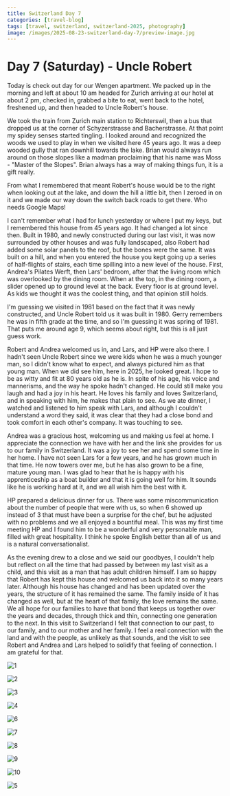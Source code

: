 ```yaml
---
title: Switzerland Day 7
categories: [travel-blog]
tags: [travel, switzerland, switzerland-2025, photography]
image: /images/2025-08-23-switzerland-day-7/preview-image.jpg
---
```


# Day 7 (Saturday) - Uncle Robert

Today is check out day for our Wengen apartment. We packed up in the morning and left at about 10 am headed for Zurich arriving at our hotel at about 2 pm, checked in, grabbed a bite to eat, went back to the hotel, freshened up, and then headed to Uncle Robert's house.

We took the train from Zurich main station to Richterswil, then a bus that dropped us at the corner of Schyzerstrasse and Bacherstrasse. At that point my spidey senses started tingling. I looked around and recognized the woods we used to play in when we visited here 45 years ago. It was a deep wooded gully that ran downhill towards the lake. Brian would always run around on those slopes like a madman proclaiming that his name was Moss - "Master of the Slopes". Brian always has a way of making things fun, it is a gift really.

From what I remembered that meant Robert's house would be to the right when looking out at the lake, and down the hill a little bit, then I zeroed in on it and we made our way down the switch back roads to get there.  Who needs Google Maps!

I can't remember what I had for lunch yesterday or where I put my keys, but I remembered this house from 45 years ago. It had changed a lot since then. Built in 1980, and newly constructed during our last visit, it was now surrounded by other houses and was fully landscaped, also Robert had added some solar panels to the roof, but the bones were the same. It was built on a hill, and when you entered the house you kept going up a series of half-flights of stairs, each time spilling into a new level of the house. First, Andrea's Pilates Werft, then Lars' bedroom, after that the living room which was overlooked by the dining room. When at the top, in the dining room, a slider opened up to ground level at the back. Every floor is at ground level. As kids we thought it was the coolest thing, and that opinion still holds.

I'm guessing we visited in 1981 based on the fact that it was newly constructed, and Uncle Robert told us it was built in 1980.  Gerry remembers he was in fifth grade at the time, and so I'm guessing it was spring of 1981. That puts me around age 9, which seems about right, but this is all just guess work.

Robert and Andrea welcomed us in, and Lars, and HP were also there. I hadn't seen Uncle Robert since we were kids when he was a much younger man, so I didn't know what to expect, and always pictured him as that young man. When we did see him, here in 2025, he looked great. I hope to be as witty and fit at 80 years old as he is.  In spite of his age, his voice and mannerisms, and the way he spoke hadn't changed. He could still make you laugh and had a joy in his heart. He loves his family and loves Switzerland, and in speaking with him, he makes that plain to see. As we ate dinner, I watched and listened to him speak with Lars, and although I couldn't understand a word they said, it was clear that they had a close bond and took comfort in each other's company. It was touching to see.

Andrea was a gracious host, welcoming us and making us feel at home. I appreciate the connection we have with her and the link she provides for us to our family in Switzerland. It was a joy to see her and spend some time in her home. I have not seen Lars for a few years, and he has grown much in that time. He now towers over me, but he has also grown to be a fine, mature young man. I was glad to hear that he is happy with his apprenticeship as a boat builder and that it is going well for him. It sounds like he is working hard at it, and we all wish him the best with it.

HP prepared a delicious dinner for us. There was some miscommunication about the number of people that were with us, so when 6 showed up instead of 3 that must have been a surprise for the chef, but he adjusted with no problems and we all enjoyed a bountiful meal. This was my first time meeting HP and I found him to be a wonderful and very personable man, filled with great hospitality. I think he spoke English better than all of us and is a natural conversationalist.

As the evening drew to a close and we said our goodbyes, I couldn't help but reflect on all the time that had passed by between my last visit as a child, and this visit as a man that has adult children himself. I am so happy that Robert has kept this house and welcomed us back into it so many years later. Although his house has changed and has been updated over the years, the structure of it has remained the same. The family inside of it has changed as well, but at the heart of that family, the love remains the same. We all hope for our families to have that bond that keeps us together over the years and decades, through thick and thin, connecting one generation to the next. In this visit to Switzerland I felt that connection to our past, to our family, and to our mother and her family. I feel a real connection with the land and with the people, as unlikely as that sounds, and the visit to see Robert and Andrea and Lars helped to solidify that feeling of connection. I am grateful for that.

<a href='javascript:void(0);' name='pic-1'></a>
![1](/images/2025-08-23-switzerland-day-7/switzerland-day-7-1.jpg)

<a href='javascript:void(0);' name='pic-2'></a>
![2](/images/2025-08-23-switzerland-day-7/switzerland-day-7-2.jpg)

<a href='javascript:void(0);' name='pic-3'></a>
![3](/images/2025-08-23-switzerland-day-7/switzerland-day-7-3.jpg)

<a href='javascript:void(0);' name='pic-4'></a>
![4](/images/2025-08-23-switzerland-day-7/switzerland-day-7-4.jpg)

<a href='javascript:void(0);' name='pic-6'></a>
![6](/images/2025-08-23-switzerland-day-7/switzerland-day-7-6.jpg)

<a href='javascript:void(0);' name='pic-7'></a>
![7](/images/2025-08-23-switzerland-day-7/switzerland-day-7-7.jpg)

<a href='javascript:void(0);' name='pic-8'></a>
![8](/images/2025-08-23-switzerland-day-7/switzerland-day-7-8.jpg)

<a href='javascript:void(0);' name='pic-9'></a>
![9](/images/2025-08-23-switzerland-day-7/switzerland-day-7-9.jpg)

<a href='javascript:void(0);' name='pic-10'></a>
![10](/images/2025-08-23-switzerland-day-7/switzerland-day-7-10.jpg)

<a href='javascript:void(0);' name='pic-5'></a>
![5](/images/2025-08-23-switzerland-day-7/switzerland-day-7-5.jpg)

